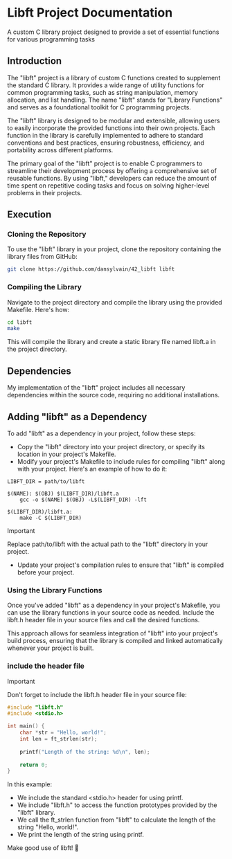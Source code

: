 # Libft Project Documentation
A custom C library project designed to provide a set of essential functions for various programming tasks

## Introduction
The "libft" project is a library of custom C functions created to supplement the standard C library. It provides a wide range of utility functions for common programming tasks, such as string manipulation, memory allocation, and list handling. The name "libft" stands for "Library Functions" and serves as a foundational toolkit for C programming projects.

The "libft" library is designed to be modular and extensible, allowing users to easily incorporate the provided functions into their own projects. Each function in the library is carefully implemented to adhere to standard conventions and best practices, ensuring robustness, efficiency, and portability across different platforms.

The primary goal of the "libft" project is to enable C programmers to streamline their development process by offering a comprehensive set of reusable functions. By using "libft," developers can reduce the amount of time spent on repetitive coding tasks and focus on solving higher-level problems in their projects.

## Execution
### Cloning the Repository

To use the "libft" library in your project, clone the repository containing the library files from GitHub:

```bash
git clone https://github.com/dansylvain/42_libft libft
```
### Compiling the Library
Navigate to the project directory and compile the library using the provided Makefile. Here's how:
```bash
cd libft
make
```
This will compile the library and create a static library file named libft.a in the project directory.
## Dependencies

My implementation of the "libft" project includes all necessary dependencies within the source code, requiring no additional installations.

## Adding "libft" as a Dependency

To add "libft" as a dependency in your project, follow these steps:

* Copy the "libft" directory into your project directory, or specify its location in your project's Makefile.
* Modify your project's Makefile to include rules for compiling "libft" along with your project. Here's an example of how to do it:

```make
LIBFT_DIR = path/to/libft

$(NAME): $(OBJ) $(LIBFT_DIR)/libft.a
    gcc -o $(NAME) $(OBJ) -L$(LIBFT_DIR) -lft

$(LIBFT_DIR)/libft.a:
    make -C $(LIBFT_DIR)
```
> [!IMPORTANT]
> Replace path/to/libft with the actual path to the "libft" directory in your project.
* Update your project's compilation rules to ensure that "libft" is compiled before your project.

### Using the Library Functions
Once you've added "libft" as a dependency in your project's Makefile, you can use the library functions in your source code as needed. Include the libft.h header file in your source files and call the desired functions.

This approach allows for seamless integration of "libft" into your project's build process, ensuring that the library is compiled and linked automatically whenever your project is built.
### include the header file
> [!IMPORTANT]
> Don't forget to include the libft.h header file in your source file:
```c
#include "libft.h"
#include <stdio.h>

int main() {
    char *str = "Hello, world!";
    int len = ft_strlen(str);
    
    printf("Length of the string: %d\n", len);
    
    return 0;
}
```
In this example:

* We include the standard <stdio.h> header for using printf.
* We include "libft.h" to access the function prototypes provided by the "libft" library.
* We call the ft_strlen function from "libft" to calculate the length of the string "Hello, world!".
* We print the length of the string using printf.

Make good use of libft! 🔧

